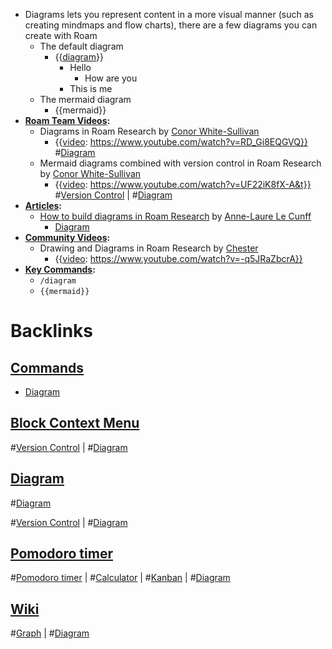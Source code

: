- Diagrams lets you represent content in a more visual manner (such as creating mindmaps and flow charts), there are a few diagrams you can create with Roam
    - The default diagram
        - {{[diagram](<diagram.md>)}}
            - Hello
                - How are you
            - This is me
    - The mermaid diagram
        - {{mermaid}}
- **[Roam Team Videos](<Roam Team Videos.md>):**
    - Diagrams in Roam Research by [Conor White-Sullivan](<Conor White-Sullivan.md>)
        - {{[video](<video.md>): https://www.youtube.com/watch?v=RD_Gi8EQGVQ}}
#[Diagram](<Diagram.md>)
    - Mermaid diagrams combined with version control in Roam Research by [Conor White-Sullivan](<Conor White-Sullivan.md>)
        - {{[video](<video.md>): https://www.youtube.com/watch?v=UF22iK8fX-A&t}}
#[Version Control](<Version Control.md>) | #[Diagram](<Diagram.md>)
- **[Articles](<Articles.md>):**
    - [How to build diagrams in Roam Research](https://nesslabs.com/roam-research-diagrams) by [Anne-Laure Le Cunff](<Anne-Laure Le Cunff.md>)
        - [Diagram](<Diagram.md>)
- **[Community Videos](<Community Videos.md>):**
    - Drawing and Diagrams in Roam Research by [Chester](<Chester.md>)
        - {{[video](<video.md>): https://www.youtube.com/watch?v=-q5JRaZbcrA}}
- **[Key Commands](<Key Commands.md>):**
    - `/diagram`
    - `{{mermaid}}`

# Backlinks
## [ Commands](< Commands.md>)
- [Diagram](<Diagram.md>)

## [Block Context Menu](<Block Context Menu.md>)
#[Version Control](<Version Control.md>) | #[Diagram](<Diagram.md>)

## [Diagram](<Diagram.md>)
#[Diagram](<Diagram.md>)

#[Version Control](<Version Control.md>) | #[Diagram](<Diagram.md>)

## [Pomodoro timer](<Pomodoro timer.md>)
#[Pomodoro timer](<Pomodoro timer.md>) | #[Calculator](<Calculator.md>) | #[Kanban](<Kanban.md>) | #[Diagram](<Diagram.md>)

## [Wiki](<Wiki.md>)
#[Graph](<Graph.md>) | #[Diagram](<Diagram.md>)


